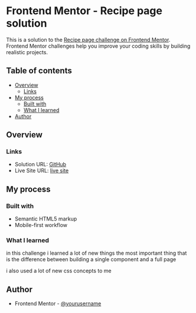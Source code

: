 # Frontend Mentor - Recipe page solution

This is a solution to the [Recipe page challenge on Frontend Mentor](https://www.frontendmentor.io/challenges/recipe-page-KiTsR8QQKm). Frontend Mentor challenges help you improve your coding skills by building realistic projects. 

## Table of contents

- [Overview](#overview)
  - [Links](#links)
- [My process](#my-process)
  - [Built with](#built-with)
  - [What I learned](#what-i-learned)
- [Author](#author)


## Overview


### Links

- Solution URL: [GitHub 
](https://github.com/TahaMohammad315/Frontend-mentor/tree/main/recipe-page)
- Live Site URL: [live site](https://dreamy-pony-858536.netlify.app/)

## My process

### Built with

- Semantic HTML5 markup
- Mobile-first workflow



### What I learned

in this challenge i learned a lot of new things the most important thing that is the difference between building a single component and a full page 

i also used a lot of new css concepts to me


## Author

- Frontend Mentor - [@yourusername](https://www.frontendmentor.io/profile/TahaMohammad315)



